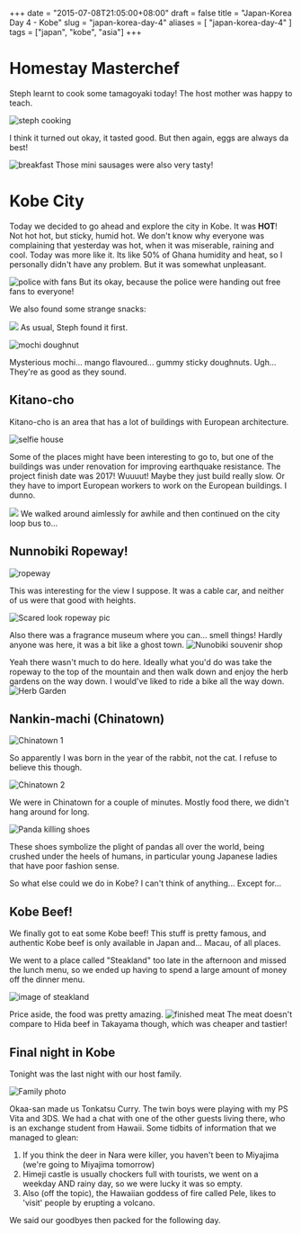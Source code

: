 +++
date = "2015-07-08T21:05:00+08:00"
draft = false
title = "Japan-Korea Day 4 - Kobe"
slug = "japan-korea-day-4"
aliases = [
	"japan-korea-day-4"
]
tags = ["japan", "kobe", "asia"]
+++
# Homestay Masterchef

Steph learnt to cook some tamagoyaki today! The host mother was happy to teach.

![steph cooking](/travel-blog/images/2015/07/IMG_1103.jpg)

I think it turned out okay, it tasted good. But then again, eggs are always da best!

![breakfast](/travel-blog/images/2015/07/breakfast.jpg)
Those mini sausages were also very tasty!
<br/>

# Kobe City

Today we decided to go ahead and explore the city in Kobe. It was **HOT**! Not hot hot, but sticky, humid hot. We don't know why everyone was complaining that yesterday was hot, when it was miserable, raining and cool. Today was more like it. Its like 50% of Ghana humidity and heat, so I personally didn't have any problem. But it was somewhat unpleasant.

![police with fans](/travel-blog/images/2015/07/police-handing-out-fans.jpg)
But its okay, because the police were handing out free fans to everyone!

We also found some strange snacks:

![](/travel-blog/images/2015/07/IMG_1109.jpg)
As usual, Steph found it first.

![mochi doughnut](/travel-blog/images/2015/07/IMG_1114.jpg)

Mysterious mochi... mango flavoured... gummy sticky doughnuts. Ugh... They're as good as they sound.

## Kitano-cho

Kitano-cho is an area that has a lot of buildings with European architecture.

![selfie house](/travel-blog/images/2015/07/20150709_110502.jpg)

Some of the places might have been interesting to go to, but one of the buildings was under renovation for improving earthquake resistance. The project finish date was 2017! Wuuuut! Maybe they just build really slow. Or they have to import European workers to work on the European buildings. I dunno.

![](/travel-blog/images/2015/07/walking.jpg)
We walked around aimlessly for awhile and then continued on the city loop bus to...

## Nunnobiki Ropeway!

![ropeway](/travel-blog/images/2015/07/ropeway.JPG)

This was interesting for the view I suppose. It was a cable car, and neither of us were that good with heights.

![Scared look ropeway pic](/travel-blog/images/2015/07/scared-nunnobiki.jpg)

Also there was a fragrance museum where you can... smell things! Hardly anyone was here, it was a bit like a ghost town.
![Nunobiki souvenir shop](/travel-blog/images/2015/07/nunnobiki-souvenir.jpg)

Yeah there wasn't much to do here. Ideally what you'd do was take the ropeway to the top of the mountain and then walk down and enjoy the herb gardens on the way down. I would've liked to ride a bike all the way down.
![Herb Garden](/travel-blog/images/2015/07/herb-garden.jpg)

## Nankin-machi (Chinatown)

![Chinatown 1](/travel-blog/images/2015/07/20150709_112218.jpg)

So apparently I was born in the year of the rabbit, not the cat. I refuse to believe this though.

![Chinatown 2](/travel-blog/images/2015/07/20150709_112509-1.jpg)

We were in Chinatown for a couple of minutes. Mostly food there, we didn't hang around for long.

![Panda killing shoes](/travel-blog/images/2015/07/20150709_112644.jpg)

These shoes symbolize the plight of pandas all over the world, being crushed under the heels of humans, in particular young Japanese ladies that have poor fashion sense.

So what else could we do in Kobe? I can't think of anything... Except for...

## Kobe Beef!

We finally got to eat some Kobe beef! This stuff is pretty famous, and authentic Kobe beef is only available in Japan and... Macau, of all places.

We went to a place called "Steakland" too late in the afternoon and missed the lunch menu, so we ended up having to spend a large amount of money off the dinner menu.

![image of steakland](/travel-blog/images/2015/07/IMG_1241.jpg)

Price aside, the food was pretty amazing.
![finished meat](/travel-blog/images/2015/07/kobebeef.jpg)
The meat doesn't compare to Hida beef in Takayama though, which was cheaper and tastier!

## Final night in Kobe

Tonight was the last night with our host family.

![Family photo](/travel-blog/images/2015/07/IMG_1258.jpg)

Okaa-san made us Tonkatsu Curry. The twin boys were playing with my PS Vita and 3DS. We had a chat with one of the other guests living there, who is an exchange student from Hawaii. Some tidbits of information that we managed to glean:

1. If you think the deer in Nara were killer, you haven't been to Miyajima (we're going to Miyajima tomorrow)
2. Himeji castle is usually chockers full with tourists, we went on a weekday AND rainy day, so we were lucky it was so empty.
3. Also (off the topic), the Hawaiian goddess of fire called Pele, likes to 'visit' people by erupting a volcano.

We said our goodbyes then packed for the following day.
